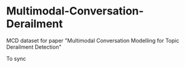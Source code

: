 # Multimodal-Conversation-Derailment
MCD dataset for paper "Multimodal Conversation Modelling for Topic Derailment Detection"

To sync
